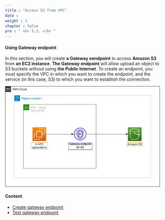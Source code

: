 ```yaml
---
title : "Access S3 from VPC"
date : 
weight : 3
chapter : false
pre : " <b> 5.3. </b> "
---
```


#### Using Gateway endpoint

In this section, you will create **a Gateway eendpoint** to access **Amazon S3** from **an EC2 instance**. **The Gateway endpoint** will allow upload an object to S3 buckets without using **the Public Internet**. To create an endpoint, you must specify the VPC in which you want to create the endpoint, and the service (in this case, S3) to which you want to establish the connection.

![overview](/images/5-Workshop/5.3-S3-vpc/diagram2.png)

#### Content

- [Create gateway endpoint](3.1-create-gwe/)
- [Test gateway endpoint](3.2-test-gwe/)